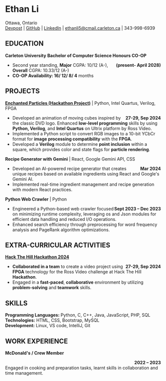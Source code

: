 # Ethan Li

Ottawa, Ontario  
[Devpost](https://devpost.com/lijiayi0316) | [GitHub](https://github.com/EthanLi0316) | [LinkedIn](https://www.linkedin.com/in/ethan-li-68a8151a8/) | [ethanli5@cmail.carleton.ca](mailto:ethanli5@cmail.carleton.ca) | 343-998-6939

## EDUCATION

**Carleton University**
**Bachelor of Computer Science Honours CO-OP** <div style="float: right">**(present- April 2028)**</div>

-   Second year standing, **Major** CGPA: 10/12 (A-), **Overall** CGPA: 10.33/12 (A-)
-   **CO-OP Availability: 16/ 12/ 8/ 4** months

## PROJECTS

[**Enchanted Particles (Hackathon Project)**](https://devpost.com/software/entropy-2) | Python, Intel Quartus, Verilog, FPGA <div style="float: right">**27-29, Sep 2024**</div>

-   Developed an animation of moving cubes inspired by the classic DVD logo. Enhanced **low-level programming** skills by using **Python, Verilog**, and **Intel Quartus** on Ultrix platform by Ross Video.
-   Implemented a Python script to convert RGB images to a 10-bit YCbCr format for **image processing compatibility** with the **FPGA**.
-   Developed a **Verilog** module to determine **point inclusion** within a square, which provides color and state flags for **particle rendering**.

**Recipe Generator with Gemini** | React, Google Gemini API, CSS <div style="float: right">**Mar 2024**</div>

-   Developed an AI-powered recipe generator that creates unique recipes based on available ingredients using React and Google's Gemini AI.
-   Implemented real-time ingredient management and recipe generation with modern React practices.

**Python Web Crawler** | Python <div style="float: right">**Sept 2023 – Dec 2023**</div>

-   Engineered a Python-based web crawler focused on minimizing runtime complexity, leveraging os and Json modules for efficient data handling and reduced I/O operations.
-   Enhanced search efficiency through preprocessing for word frequency analysis and PageRank algorithm optimizations.

## EXTRA-CURRICULAR ACTIVITIES

[**Hack The Hill Hackathon 2024**](https://2024.hackthehill.com/) <div style="float: right">**27-29, Sep 2024**</div>

-   **Collaborated in a team** to create a video project using **FPGA** technology for the Ross Video challenge at Hack The Hill **Hackathon**.
-   Engaged in a **fast-paced**, **collaborative** environment by utilizing **problem-solving** and **teamwork** skills.

## SKILLS

**Programming Languages:** Python, C, C++, Java, JavaScript, PHP, SQL  
**Technologies:** HTML, CSS, Bootstrap, MySQL  
**Development:** Linux, VS code, IntelliJ, Git

## WORK EXPERIENCE

**McDonald's / Crew Member** <div style="float: right">**2022 – 2023**</div>  
Engaged in cooking and preparation tasks, learnt skills in collaboration and time management.